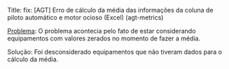 Title: fix: [AGT] Erro de cálculo da média das informações da coluna de piloto automático e motor ocioso (Excel) (agt-metrics)

[Problema](https://app.asana.com/1/1207270466405835/project/1209645599538636/task/1209988472613411?focus=truel):
O problema acontecia pelo fato de estar considerando equipamentos com valores zerados no momento de fazer a média.

Solução:
Foi desconsiderado equipamentos que não tiveram dados para o cálculo da média.

